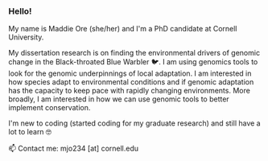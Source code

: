 ### Hello! 


My name is Maddie Ore (she/her) and I'm a PhD candidate at Cornell University. 

My dissertation research is on finding the environmental drivers of genomic change in the Black-throated Blue Warbler 🐦. I am using genomics tools to look for the genomic underpinnings of local adaptation. I am interested in how species adapt to environmental conditions and if genomic adaptation has the capacity to keep pace with rapidly changing environments. More broadly, I am interested in how we can use genomic tools to better implement conservation. 

I'm new to coding (started coding for my graduate research) and still have a lot to learn 🤓 

📫 Contact me: mjo234 [at] cornell.edu 


